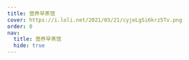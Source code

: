 ```yaml
---
title: 营养早茶馆
cover: https://i.loli.net/2021/03/21/cyjeLgSi6krz5Tv.png
order: 0
nav:
  title: 营养早茶馆
  hide: true
---
```

